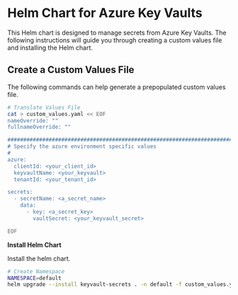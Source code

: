 # Helm Chart for Azure Key Vaults

This Helm chart is designed to manage secrets from Azure Key Vaults. The following instructions will guide you through creating a custom values file and installing the Helm chart.

## Create a Custom Values File

The following commands can help generate a prepopulated custom values file.

```bash
# Translate Values File
cat > custom_values.yaml << EOF
nameOverride: ""
fullnameOverride: ""

################################################################################
# Specify the azure environment specific values
#
azure:
  clientId: <your_client_id>
  keyvaultName: <your_keyvault>
  tenantId: <your_tenant_id>

secrets:
  - secretName: <a_secret_name>
    data:
      - key: <a_secret_key>
        vaultSecret: <your_keyvault_secret>

EOF
```


__Install Helm Chart__

Install the helm chart.

```bash
# Create Namespace
NAMESPACE=default
helm upgrade --install keyvault-secrets . -n default -f custom_values.yaml
```

